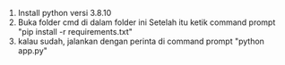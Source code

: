 1. Install python versi 3.8.10
2. Buka folder cmd di dalam folder ini Setelah itu ketik command prompt "pip install -r requirements.txt"
3. kalau sudah, jalankan dengan perinta di command prompt "python app.py"
